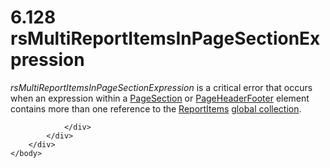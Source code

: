 <html dir="LTR" xmlns:mshelp="http://msdn.microsoft.com/mshelp" xmlns:ddue="http://ddue.schemas.microsoft.com/authoring/2003/5" xmlns:xlink="http://www.w3.org/1999/xlink" xmlns:tool="http://www.microsoft.com/tooltip">
    <head>
        <meta http-equiv="Content-Type" content="text/html; CHARSET=utf-8"></meta>
        <meta name="save" content="history"></meta>
        <title>6.128 rsMultiReportItemsInPageSectionExpression</title>
        <xml>
            <mshelp:toctitle title="6.128 rsMultiReportItemsInPageSectionExpression"></mshelp:toctitle>
            <mshelp:rltitle title="[MS-RDL]: rsMultiReportItemsInPageSectionExpression"></mshelp:rltitle>
            <mshelp:keyword index="A" term="f7cd602f-1bff-4b6c-a567-27b7fedd8d15"></mshelp:keyword>
            <mshelp:attr name="DCSext.ContentType" value="open specification"></mshelp:attr>
            <mshelp:attr name="AssetID" value="f7cd602f-1bff-4b6c-a567-27b7fedd8d15"></mshelp:attr>
            <mshelp:attr name="TopicType" value="kbRef"></mshelp:attr>
            <mshelp:attr name="DCSext.Title" value="[MS-RDL]: rsMultiReportItemsInPageSectionExpression" />
        </xml>
    </head>
    <body>
        <div id="header">
            <h1 class="heading">6.128 rsMultiReportItemsInPageSectionExpression</h1>
        </div>
        <div id="mainSection">
            <div id="mainBody">
                <div id="allHistory" class="saveHistory"></div>
                <div id="sectionSection0" class="section" name="collapseableSection">
                    

<p><i>rsMultiReportItemsInPageSectionExpression</i> is a critical
error that occurs when an expression within a <a href="afff0921-7d95-4216-8f28-635c67d539d8.html">PageSection</a> or <a href="ddc35223-1cb6-4136-823b-e72a3d12e1f9.html">PageHeaderFooter</a> element
contains more than one reference to the <a href="0c154c77-8989-427d-bf67-11191f8fc435.html">ReportItems</a> <a href="b2482b3f-74ab-4ca8-a9e5-c07955011743.html#gt_dc73cb0c-53f5-4b67-83c8-b28cd60bd2d9">global collection</a>.</p>


                </div>
            </div>
        </div>
    </body>
</html>